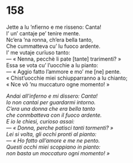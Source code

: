 # 158
  
Jette a lu ’nfierno e me risseno: Canta!  
I’ un’ cantaje pe’ tenire mente.  
Nc’era ’na ronna, ch’era bella tanto,  
Che cummatteva cu’ lu fuoco ardente.  
I’ me vutaje curïuso tanto:  
— « Nenna, pecchè li pate [tante] trarimenti? »  
Essa se vota cu’ l’uocchie a lu pianto:  
— « Aggio fatto l’ammore e mo’ me [ne] pente.  
« Chist’uocchie miei schiupparranno a lu chianto;  
« Nce vô ’nu muccaturo ogne momento! »

*Andai all’inferno e mi dissero: Canta!  
Io non cantai per guardarmi intorno.  
C’era una donna che era bella tanto  
che conmbatteva con il fuoco ardente.  
E io le chiesi, curioso assai:  
— « Donna, perche patisci tanti tormenti? »  
Lei si volta, gli occhi pronti al pianto:  
— « Ho fatto all’amore e me ne pento.  
Questi occhi miei scoppiano in pianto:  
non basta un moccaturo ogni momento! »*


